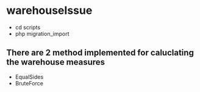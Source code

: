 # warehouseIssue

- cd scripts
- php migration_import

## There are 2 method implemented for caluclating the warehouse measures
- EqualSides
- BruteForce
